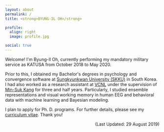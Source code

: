 ```yaml
---
layout: about
permalink: /
title: <strong>BYUNG-IL OH</strong>

profile:
  align: right
  image: profile.jpg

social: true
---
```


Welcome! I'm Byung-Il Oh, currently performing my mandatory military service as KATUSA from October 2018 to May 2020.

Prior to this, I obtained my Bachelor's degrees in psychology and convergence software at <a href="https://www.skku.edu/">Sungkyunkwan University (SKKU)</a> in South Korea. I had also worked as a research assistant at <a href="https://sites.google.com/view/vcnlskku/vcnl-lab">VCNL</a> under the supervision of <a href="https://scholar.google.com/citations?user=R6KDuS8AAAAJ">Min-Suk Kang</a> for three and half years. Particularly, I studied ensemble representations and visual working memory in human EEG and behavioral data with machine learning and Bayesian modeling.

I plan to apply for Ph. D. programs. For further details, please see my <a href="{{ '/cv.pdf' | prepend: site.baseurl | prepend: site.url }}">curriculum vitae</a>. Thank you!



<div style="text-align: right">(Last Updated: 29 August 2019)</div>